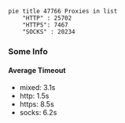 
```mermaid
pie title 47766 Proxies in list
    "HTTP" : 25702
    "HTTPS": 7467
    "SOCKS" : 20234
```

### Some Info
#### Average Timeout

- mixed: 3.1s
- http: 1.5s
- https: 8.5s
- socks: 6.2s